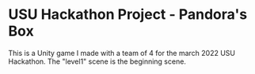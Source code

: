 # USU Hackathon Project - Pandora's Box
This is a Unity game I made with a team of 4 for the march 2022 USU Hackathon. The "level1" scene is the beginning scene. 
